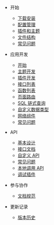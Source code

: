 - 开始

  - [下载安装](books/start-05-install)
  - [配置管理](books/start-10-option)
  - [插件和主题](books/start-15-apps)
  - [文件结构](books/start-20-structures)
  - [常见问题](books/start-25-faq)

- 应用开发

  - [开始](books/dev-05-start)
  - [主题开发](books/dev-10-theme)
  - [插件开发](books/dev-15-plugin)
  - [接口列表](books/dev-20-interfaces)
  - [函数列表](books/dev-25-functions)
  - [页面路由](books/dev-30-route)
  - [SQL 链式查询](books/dev-35-chainquery)
  - [自定义数据类型](books/dev-40-custom-object)
  - [网络组件](books/dev-45-network)
  - [常见问题](books/dev-55-faq)

- API

  - [基本设计](books/api-05-design)
  - [接口文档](books/api-10-mods)
  - [自定义 API](books/api-15-custom)
  - [常见问题](books/api-20-faq)
  - [本地调用 API](books/api-25-exec)
  - [调试插件](books/api-30-plugin)

- 参与协作

  - [文档规范](books/guide-docs)

- 更新记录

  - [版本历史](books/feat-history)
